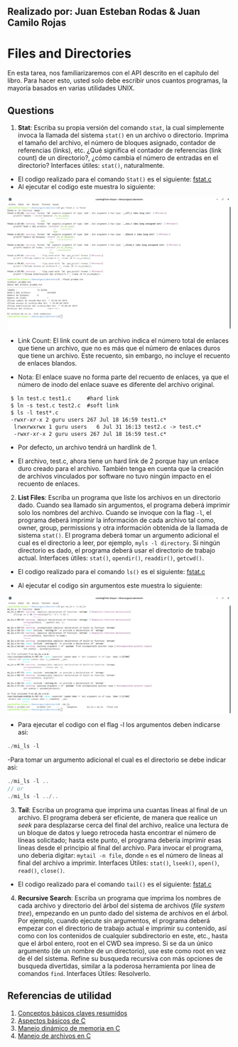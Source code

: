 ## Realizado por: Juan Esteban Rodas & Juan Camilo Rojas ## 

# Files and Directories #

En esta tarea, nos familiarizaremos con el API descrito en el capítulo del libro. Para hacer esto, usted solo debe escribir unos cuantos programas, la mayoría basados en varias utilidades UNIX.

## Questions ##

1. **Stat**: Escriba su propia versión del comando ```stat```, la cual simplemente invoca la llamada del sistema ```stat()``` en un archivo o directorio. Imprima el tamaño del archivo, el número de bloques asignado, contador de referencias (links), etc. ¿Qué significa el contador de referencias (link count) de un directorio?, ¿cómo cambia el número de entradas en el directorio? Interfaces útiles: ```stat()```, naturalmente.

- El codigo realizado para el comando ```Stat()``` es el siguiente: [fstat.c](https://github.com/Jeroquendo/files-directories/blob/master/fstat.c)
- Al ejecutar el codigo este muestra lo siguiente:

![alt tag](https://github.com/Jeroquendo/files-directories/blob/master/Imagenes/01%20Stat.png)

- Link Count:  El link count de un archivo indica el número total de enlaces que tiene un archivo, que no es más que el número de enlaces duros que tiene un archivo. Este recuento, sin embargo, no incluye el recuento de enlaces blandos.

- Nota: El enlace suave no forma parte del recuento de enlaces, ya que el número de inodo del enlace suave es diferente del archivo original.
```
 $ ln test.c test1.c     #hard link
 $ ln -s test.c test2.c  #soft link
 $ ls -l test*.c
 -rwxr-xr-x 2 guru users 267 Jul 18 16:59 test1.c*
  lrwxrwxrwx 1 guru users   6 Jul 31 16:13 test2.c -> test.c*
  -rwxr-xr-x 2 guru users 267 Jul 18 16:59 test.c*
```
- Por defecto, un archivo tendrá un hardlink de 1.

- El archivo, test.c, ahora tiene un hard link de 2 porque hay un enlace duro creado para el archivo. También tenga en cuenta que la creación de archivos vinculados por software no tuvo ningún impacto en el recuento de enlaces.

2. **List Files**: Escriba un programa que liste los archivos en un directorio dado. Cuando sea llamado sin argumentos, el programa deberá imprimir solo los nombres del archivo. Cuando se invoque con la flag ```-l```, el programa deberá imprimir la información de cada archivo tal como, owner, group, permissions y otra información obtenida de la llamada de sistema ```stat()```. El programa deberá tomar un argumento adicional el cual es el directorio a leer, por ejemplo, ```myls -l directory```.  Si ningún directorio es dado, el programa deberá usar el directorio de trabajo actual. Interfaces útiles: ```stat()```, ```opendir()```, ```readdir()```, ```getcwd()```.

- El codigo realizado para el comando ```ls()``` es el siguiente: [fstat.c](https://github.com/Jeroquendo/files-directories/blob/master/mi_ls.c)

- Al ejecutar el codigo sin argumentos este muestra lo siguiente:

![alt tag](https://github.com/Jeroquendo/files-directories/blob/master/Imagenes/02.1%20mi_Ls.png)

- Para ejecutar el codigo con el flag -l los argumentos deben indicarse asi:
```c
./mi_ls -l
```

-Para tomar un argumento adicional el cual es el directorio se debe indicar asi:
```c
./mi_ls -l ..
// or 
./mi_ls -l ../..
```

3. **Tail**: Escriba un programa que imprima una cuantas líneas al final de un archivo. El programa deberá ser eficiente, de manera que realice un *seek* para desplazarse cerca del final del archivo, realice una lectura de un bloque de datos y luego retroceda hasta encontrar el número de líneas solicitado; hasta este punto, el programa debería imprimir esas lineas desde el principio al final del archivo. Para invocar el programa, uno deberia digitar: ```mytail -n file```, donde ```n``` es el número de lineas al final del archivo a imprimir. Interfaces Útiles: ```stat()```, ```lseek()```, ```open()```, ```read()```, ```close()```.

- El codigo realizado para el comando ```tail()``` es el siguiente: [fstat.c](https://github.com/Jeroquendo/files-directories/blob/master/mi_tail.c)

4. **Recursive Search**: Escriba un programa que imprima los nombres de cada archivo y directorio del árbol del sistema de archivos (*file system tree*), empezando en un punto dado del sistema de archivos en el árbol. Por ejemplo, cuando ejecute sin argumentos, el programa deberá empezar con el directorio de trabajo actual e imprimir su contenido, así como con los contenidos de cualquier subdirectorio en este, etc., hasta que el árbol entero, root en el CWD sea impreso. Si se da un único argumento (de un nombre de un directorio), use este como root en vez de él del sistema. Refine su busqueda recursiva con más opciones de busqueda divertidas, similar a la poderosa herramienta por línea de comandos ```find```. Interfaces Útiles: Resolverlo.


## Referencias de utilidad ##

1. [Conceptos básicos claves resumidos](https://docs.google.com/document/d/1-336S7oKYwzSSSH-vzks8lGJ0R5VJoZu3PGBsz3vP2w/edit?usp=sharing)
2. [Aspectos básicos de C](https://github.com/repos-SO-UdeA/lab3)
3. [Manejo dinámico de memoria en C](https://github.com/repos-SO-UdeA/lab5)
4. [Manejo de archivos en C](https://github.com/repos-SO-UdeA/lab6)

